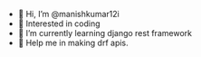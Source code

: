 - 👋 Hi, I’m @manishkumar12i
- 👀 Interested in coding
- 🌱 I’m currently learning django rest framework
- 💞️ Help me in making drf apis.
<!---
manishkumar12i/manishkumar12i is a ✨ special ✨ repository because its `README.md` (this file) appears on your GitHub profile.
You can click the Preview link to take a look at your changes.
--->
